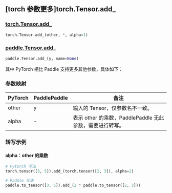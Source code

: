 ## [torch 参数更多]torch.Tensor.add\_

### [torch.Tensor.add\_](https://pytorch.org/docs/stable/generated/torch.Tensor.add_.html#torch.Tensor.add_)

```python
torch.Tensor.add_(other, *, alpha=1)
```

### [paddle.Tensor.add\_](https://www.paddlepaddle.org.cn/documentation/docs/zh/api/paddle/Tensor_cn.html#id3)

```python
paddle.Tensor.add_(y, name=None)
```

其中 PyTorch 相比 Paddle 支持更多其他参数，具体如下：

### 参数映射

| PyTorch | PaddlePaddle | 备注                                                     |
| ------- | ------------ | -------------------------------------------------------- |
| other   | y            | 输入的 Tensor，仅参数名不一致。                          |
| alpha   | -            | 表示 other 的乘数，PaddlePaddle 无此参数，需要进行转写。 |

### 转写示例

#### alpha：other 的乘数

```python
# Pytorch 写法
torch.tensor([3, 5]).add_(torch.tensor([2, 3]), alpha=2)

# Paddle 写法
paddle.to_tensor([3, 5]).add_(2 * paddle.to_tensor([2, 3]))
```
